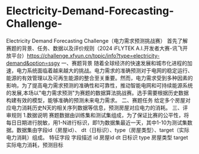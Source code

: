 # Electricity-Demand-Forecasting-Challenge-
Electricity Demand Forecasting Challenge（电力需求预测挑战赛）
首先了解赛题的背景、任务、数据以及评价规则（2024 iFLYTEK A.I.开发者大赛-讯飞开放平台）https://challenge.xfyun.cn/topic/info?type=electricity-demand&option=ssgy
一、赛题背景
随着全球经济的快速发展和城市化进程的加速，电力系统面临着越来越大的挑战。电力需求的准确预测对于电网的稳定运行、能源的有效管理以及可再生能源的整合至关重要。然而，电力需求受到多种因素的影响，为了提高电力需求预测的准确性和可靠性，推动智能电网和可持续能源系统的发展,本场以"电力需求预测"为赛题的数据算法挑战赛。选手需要根据历史数据构建有效的模型，能够准确的预测未来电力需求。
二、赛题任务
给定多个房屋对应电力消耗历史N天的相关序列数据等信息，预测房屋对应电力的消耗。
三、评审规则
1.数据说明
赛题数据由训练集和测试集组成，为了保证比赛的公平性，将每日日期进行脱敏，用1-N进行标识，即1为数据集最近一天，其中1-10为测试集数据。数据集由字段id（房屋id）、 dt（日标识）、type（房屋类型）、target（实际电力消耗）组成。
特征字段
字段描述
id
房屋id
dt
日标识
type
房屋类型
target
实际电力消耗，预测目标

